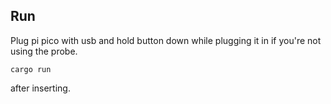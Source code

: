 ## Run

Plug pi pico with usb and hold button down while plugging it in if you're not using the probe.
```
cargo run
```
after inserting.
